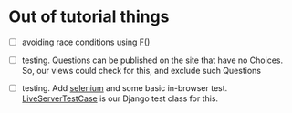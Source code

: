Out of tutorial things
=

- [ ] avoiding race conditions using [F()](https://docs.djangoproject.com/en/3.0/ref/models/expressions/#avoiding-race-conditions-using-f)
- [ ] testing. Questions can be published on the site that have no Choices. So, our views could check for this, and exclude such Questions
- [ ] testing. Add [selenium](https://selenium.dev/) and some basic in-browser test. [LiveServerTestCase](https://docs.djangoproject.com/en/3.0/topics/testing/tools/#django.test.LiveServerTestCase) is our Django test class for this. 

